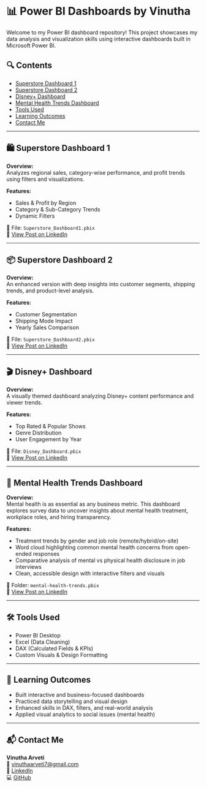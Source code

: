 
# 📊 Power BI Dashboards by Vinutha

Welcome to my Power BI dashboard repository! This project showcases my data analysis and visualization skills using interactive dashboards built in Microsoft Power BI.

## 🔍 Contents

- [Superstore Dashboard 1](#-superstore-dashboard-1)
- [Superstore Dashboard 2](#-superstore-dashboard-2)
- [Disney+ Dashboard](#-disney-dashboard)
- [Mental Health Trends Dashboard](#-mental-health-trends-dashboard)
- [Tools Used](#-tools-used)
- [Learning Outcomes](#-learning-outcomes)
- [Contact Me](#-contact-me)

---

## 🛍️ Superstore Dashboard 1

**Overview:**  
Analyzes regional sales, category-wise performance, and profit trends using filters and visualizations.

**Features:**
- Sales & Profit by Region  
- Category & Sub-Category Trends  
- Dynamic Filters  

📎 File: `Superstore_Dashboard1.pbix`  
🔗 [View Post on LinkedIn](https://www.linkedin.com/in/arveti-vinutha-4472a1294)

---

## 📦 Superstore Dashboard 2

**Overview:**  
An enhanced version with deep insights into customer segments, shipping trends, and product-level analysis.

**Features:**
- Customer Segmentation  
- Shipping Mode Impact  
- Yearly Sales Comparison  

📎 File: `Superstore_Dashboard2.pbix`  
🔗 [View Post on LinkedIn](https://www.linkedin.com/in/arveti-vinutha-4472a1294)

---

## 🎬 Disney+ Dashboard

**Overview:**  
A visually themed dashboard analyzing Disney+ content performance and viewer trends.

**Features:**
- Top Rated & Popular Shows  
- Genre Distribution  
- User Engagement by Year  

📎 File: `Disney_Dashboard.pbix`  
🔗 [View Post on LinkedIn](https://www.linkedin.com/in/arveti-vinutha-4472a1294)

---

## 🧠 Mental Health Trends Dashboard

**Overview:**  
Mental health is as essential as any business metric. This dashboard explores survey data to uncover insights about mental health treatment, workplace roles, and hiring transparency.

**Features:**
- Treatment trends by gender and job role (remote/hybrid/on-site)  
- Word cloud highlighting common mental health concerns from open-ended responses  
- Comparative analysis of mental vs physical health disclosure in job interviews  
- Clean, accessible design with interactive filters and visuals
  
📎 Folder: `mental-health-trends.pbix`    
🔗 [View Post on LinkedIn](https://www.linkedin.com/in/arveti-vinutha-4472a1294)



---

## 🛠️ Tools Used

- Power BI Desktop  
- Excel (Data Cleaning)  
- DAX (Calculated Fields & KPIs)  
- Custom Visuals & Design Formatting  

---

## 📘 Learning Outcomes

- Built interactive and business-focused dashboards  
- Practiced data storytelling and visual design  
- Enhanced skills in DAX, filters, and real-world analysis  
- Applied visual analytics to social issues (mental health)

---

## 📬 Contact Me

**Vinutha Arveti**  
📧 vinuthaarveti7@gmail.com  
💼 [LinkedIn](https://www.linkedin.com/in/arveti-vinutha-4472a1294)  
💻 [GitHub](https://github.com/vinutha-arveti)
